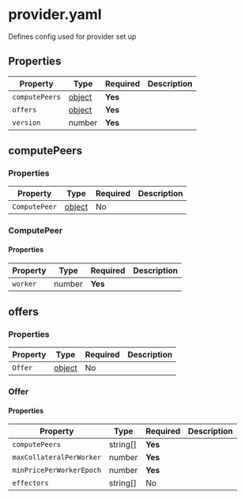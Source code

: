 # provider.yaml

Defines config used for provider set up

## Properties

| Property       | Type                    | Required | Description |
|----------------|-------------------------|----------|-------------|
| `computePeers` | [object](#computepeers) | **Yes**  |             |
| `offers`       | [object](#offers)       | **Yes**  |             |
| `version`      | number                  | **Yes**  |             |

## computePeers

### Properties

| Property      | Type                   | Required | Description |
|---------------|------------------------|----------|-------------|
| `ComputePeer` | [object](#computepeer) | No       |             |

### ComputePeer

#### Properties

| Property | Type   | Required | Description |
|----------|--------|----------|-------------|
| `worker` | number | **Yes**  |             |

## offers

### Properties

| Property | Type             | Required | Description |
|----------|------------------|----------|-------------|
| `Offer`  | [object](#offer) | No       |             |

### Offer

#### Properties

| Property                 | Type     | Required | Description |
|--------------------------|----------|----------|-------------|
| `computePeers`           | string[] | **Yes**  |             |
| `maxCollateralPerWorker` | number   | **Yes**  |             |
| `minPricePerWorkerEpoch` | number   | **Yes**  |             |
| `effectors`              | string[] | No       |             |

